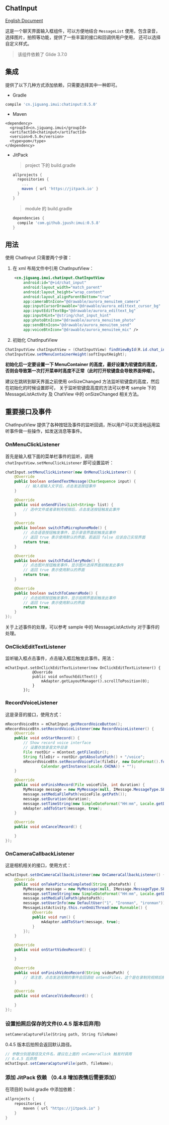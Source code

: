 ## ChatInput

[English Document](./README_EN.md)

这是一个聊天界面输入框组件，可以方便地结合 `MessageList` 使用，包含录音，选择图片，拍照等功能，提供了一些丰富的接口和回调供用户使用，
还可以选择自定义样式。

> 该组件依赖了 Glide 3.7.0

## 集成
提供了以下几种方式添加依赖，只需要选择其中一种即可。

- Gradle
```groovy
compile 'cn.jiguang.imui:chatinput:0.5.0'
```

- Maven
```
<dependency>
  <groupId>cn.jiguang.imui</groupId>
  <artifactId>chatinput</artifactId>
  <version>0.5.0</version>
  <type>pom</type>
</dependency>
```

- JitPack

  > project 下的 build.gradle

  ```groovy
  allprojects {
    repositories {
      ...
      maven { url 'https://jitpack.io' }
    }
  }
  ```

  > module 的 build.gradle

  ```groovy
  dependencies {
    compile 'com.github.jpush:imui:0.5.8'
  }
  ```

## 用法
使用 ChatInput 只需要两个步骤：

1. 在 xml 布局文件中引用 ChatInputView：
```xml
    <cn.jiguang.imui.chatinput.ChatInputView
        android:id="@+id/chat_input"
        android:layout_width="match_parent"
        android:layout_height="wrap_content"
        android:layout_alignParentBottom="true"
        app:cameraBtnIcon="@drawable/aurora_menuitem_camera"
        app:inputCursorDrawable="@drawable/aurora_edittext_cursor_bg"
        app:inputEditTextBg="@drawable/aurora_edittext_bg"
        app:inputHint="@string/chat_input_hint"
        app:photoBtnIcon="@drawable/aurora_menuitem_photo"
        app:sendBtnIcon="@drawable/aurora_menuitem_send"
        app:voiceBtnIcon="@drawable/aurora_menuitem_mic" />
```

2. 初始化 ChatInputView
```java
ChatInputView chatInputView = (ChatInputView) findViewById(R.id.chat_input);
chatInputView.setMenuContainerHeight(softInputHeight);
```

  **初始化后一定要设置一下 MenuContainer 的高度，最好设置为软键盘的高度，否则会导致第一次打开菜单时高度不正常（此时打开软键盘会导致界面伸缩）。**

  建议在跳转到聊天界面之前使用 onSizeChanged 方法监听软键盘的高度，然后在初始化的时候设置即可，
  关于监听软键盘高度的方法可以参考 sample 下的 MessageListActivity 及 ChatView 中的 onSizeChanged 相关方法。

## 重要接口及事件
ChatInputView 提供了各种按钮及事件的监听回调，所以用户可以灵活地运用监听事件做一些操作，如发送消息等事件。

### OnMenuClickListener
首先是输入框下面的菜单栏事件的监听，调用 `chatInputView.setMenuClickListener` 即可设置监听：
```java
chatInput.setMenuClickListener(new OnMenuClickListener() {
    @Override
    public boolean onSendTextMessage(CharSequence input) {
         // 输入框输入文字后，点击发送按钮事件
    }

    @Override
    public void onSendFiles(List<String> list) {
        // 选中文件或者录制完视频后，点击发送按钮触发此事件
    }

    @Override
    public boolean switchToMicrophoneMode() {
        // 点击语音按钮触发事件，显示录音界面前触发此事件
        // 返回 true 表示使用默认的界面，若返回 false 应该自己实现界面
        return true;
    }

    @Override
    public boolean switchToGalleryMode() {
        // 点击图片按钮触发事件，显示图片选择界面前触发此事件
        // 返回 true 表示使用默认的界面
        return true;
    }

    @Override
    public boolean switchToCameraMode() {
        // 点击拍照按钮触发事件，显示拍照界面前触发此事件
        // 返回 true 表示使用默认的界面
        return true;
    }
});
```
关于上述事件的处理，可以参考 sample 中的 MessageListActivity 对于事件的处理。



### OnClickEditTextListener

监听输入框点击事件，点击输入框后触发此事件。用法：

```
mChatInput.setOnClickEditTextListener(new OnClickEditTextListener() {
            @Override
            public void onTouchEditText() {
                mAdapter.getLayoutManager().scrollToPosition(0);
            }
        });
```




### RecordVoiceListener
这是录音的接口，使用方式：

```java
mRecordVoiceBtn = mChatInput.getRecordVoiceButton();
mRecordVoiceBtn.setRecordVoiceListener(new RecordVoiceListener() {
    @Override
    public void onStartRecord() {
        // Show record voice interface
        // 设置存放录音文件目录
        File rootDir = mContext.getFilesDir();
        String fileDir = rootDir.getAbsolutePath() + "/voice";
        mRecordVoiceBtn.setRecordVoiceFile(fileDir, new DateFormat().format("yyyy_MMdd_hhmmss",
                Calendar.getInstance(Locale.CHINA)) + "");
    }

    @Override
    public void onFinishRecord(File voiceFile, int duration) {
        MyMessage message = new MyMessage(null, IMessage.MessageType.SEND_VOICE);
        message.setMediaFilePath(voiceFile.getPath());
        message.setDuration(duration);
        message.setTimeString(new SimpleDateFormat("HH:mm", Locale.getDefault()).format(new Date()));
        mAdapter.addToStart(message, true);
    }

    @Override
    public void onCancelRecord() {

    }
});
```

### OnCameraCallbackListener
这是相机相关的接口，使用方式：
```java
mChatInput.setOnCameraCallbackListener(new OnCameraCallbackListener() {
    @Override
    public void onTakePictureCompleted(String photoPath) {
        MyMessage message = new MyMessage(null, IMessage.MessageType.SEND_IMAGE);
        message.setTimeString(new SimpleDateFormat("HH:mm", Locale.getDefault()).format(new Date()));
        message.setMediaFilePath(photoPath);
        message.setUserInfo(new DefaultUser("1", "Ironman", "ironman"));
        MessageListActivity.this.runOnUiThread(new Runnable() {
            @Override
            public void run() {
                mAdapter.addToStart(message, true);
            }
        });
    }

    @Override
    public void onStartVideoRecord() {

    }

    @Override
    public void onFinishVideoRecord(String videoPath) {
        // 请注意，点击发送视频的事件会回调给 onSendFiles，这个是在录制完视频后触发的                               
    }

    @Override
    public void onCancelVideoRecord() {

    }
});
```

### 设置拍照后保存的文件(0.4.5 版本后弃用)
`setCameraCaptureFile(String path, String fileName)`

0.4.5 版本后拍照会返回默认路径。

```java
// 参数分别是路径及文件名，建议在上面的 onCameraClick 触发时调用
// 0.4.5 后弃用
mChatInput.setCameraCaptureFile(path, fileName);
```



### 添加 JitPack 依赖 （0.4.8 增加表情后需要添加）

在项目的 build.gradle 中添加依赖：

```groovy
allprojects {
    repositories {
        maven { url "https://jitpack.io" }
    }
}

```

